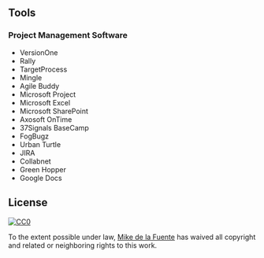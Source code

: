 ﻿## Tools
### Project Management Software
- VersionOne
- Rally
- TargetProcess
- Mingle
- Agile Buddy
- Microsoft Project
- Microsoft Excel
- Microsoft SharePoint
- Axosoft OnTime
- 37Signals BaseCamp
- FogBugz
- Urban Turtle
- JIRA
- Collabnet
- Green Hopper
- Google Docs


## License

[![CC0](http://mirrors.creativecommons.org/presskit/buttons/88x31/svg/cc-zero.svg)](https://creativecommons.org/publicdomain/zero/1.0/)

To the extent possible under law, [Mike de la Fuente](http://twitter.highfiveboom.com) has waived all copyright and related or neighboring rights to this work.